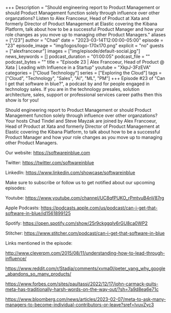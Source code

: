 +++
Description = "Should engineering report to Product Management or should Product Management function solely through influence over other organzations?  Listen to Alex Francoeur, Head of Product at Xata and formerly Director of Product Management at Elastic covering the Kibana Platform, talk about how to be a successful Product Manager and how your role changes as you move up to managing other Product Managers."
aliases = ["/23"]
author = "Chad"
date = "2023-03-14T12:00:00-05:00"
episode = "23"
episode_image = "img/logos/logo-170x170.png"
explicit = "no"
guests = ["alexfrancoeur"]
images = ["img/episode/default-social.jpg"]
news_keywords = []
podcast_duration = "01:00:05"
podcast_file = ""
podcast_bytes = ""
title = "Episode 23 | Alex Francoeur, Head of Product @ Xata | Leading with Influence in a Startup"
youtube = "XkpJ-3FzEVA"
categories = ["Cloud Technology"]
series = ["Exploring the Cloud"]
tags = ["Cloud", "Technology", "Sales", "AI", "ML", "PM"]
+++
Episode #23 of "Can I get that software in blue?", a podcast by and for people engaged in technology sales. If you are in the technology presales, solution architecture, sales, support or professional services career paths then this show is for you!

Should engineering report to Product Management or should Product Management function solely through influence over other organzations? Your hosts Chad Tindel and Steve Mayzak are joined by Alex Francoeur, Head of Product at Xata and formerly Director of Product Management at Elastic covering the Kibana Platform, to talk about how to be a successful Product Manager and how your role changes as you move up to managing other Product Managers.

Our website: https://softwareinblue.com

Twitter: https://twitter.com/softwareinblue

LinkedIn: https://www.linkedin.com/showcase/softwareinblue

Make sure to subscribe or follow us to get notified about our upcoming episodes:

Youtube: https://www.youtube.com/channel/UC8qfPUKO_rPmtvuB4nV87rg

Apple Podcasts: https://podcasts.apple.com/us/podcast/can-i-get-that-software-in-blue/id1561899125

Spotify: https://open.spotify.com/show/25r9ckggqIv6rGU8ca0WP2

Stitcher: https://www.stitcher.com/podcast/can-i-get-that-software-in-blue

Links mentioned in the episode:

http://www.cleverpm.com/2015/08/11/understanding-how-to-lead-through-influence/

https://www.reddit.com/r/Stadia/comments/xvma0l/peter_yang_why_google_abandons_so_many_products/

https://www.forbes.com/sites/paultassi/2022/12/17/john-carmack-quits-meta-has-traditionally-harsh-words-on-the-way-out/?sh=7a9d8ea6e71c

https://www.bloomberg.com/news/articles/2023-02-07/meta-to-ask-many-managers-to-become-individual-contributors-or-leave?sref=IvuvZyc3
